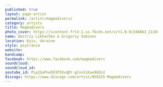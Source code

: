 ```yaml
---
published: true
layout: page-artist
permalink: /artist/magmadivers/
category: artists
title: Magmadivers
photo_cover: https://scontent-frt3-1.xx.fbcdn.net/v/t1.0-9/248863_211049225600531_194679_n.jpg?oh=d72e6d97d98206b93bdc835a6670e4f3&oe=59E28B0F
name: Dmitriy Likhachev & Grigoriy Sobinov
location: Kyiv, Ukraine
style: psytrance
website: 
bandcamp: 
facebook: https://www.facebook.com/magmadivers
soundcloud: 
soundcloud_id: 
youtube_id: PLp2GaPnw5O3P3XvqDt-gCosXiKae8GOLU
discogs: https://www.discogs.com/artist/859225-Magmadivers
---
```

